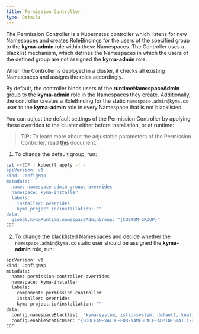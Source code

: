 ```yaml
---
title: Permission Controller
type: Details
---
```


The Permission Controller is a Kubernetes controller which listens for new Namespaces and creates RoleBindings for the users of the specified group to the **kyma-admin** role within these Namespaces. The Controller uses a blacklist mechanism, which defines the Namespaces in which the users of the defined group are not assigned the **kyma-admin** role. 

When the Controller is deployed in a cluster, it checks all existing Namespaces and assigns the roles accordingly.

By default, the controller binds users of the **runtimeNamespaceAdmin** group to the **kyma-admin** role in the Namespaces they create. Additionally, the controller creates a RoleBinding for the static `namespace.admin@kyma.cx` user to the **kyma-admin** role in every Namespace that is not blacklisted.

You can adjust the default settings of the Permission Controller by applying these overrides to the cluster either before installation, or at runtime: 

>**TIP:** To learn more about the adjustable parameters of the Permission Controller, read [this](#configuration-permission-controller-chart) document. 

1. To change the default group, run:

```bash
cat <<EOF | kubectl apply -f -
apiVersion: v1
kind: ConfigMap
metadata:
  name: namespace-admin-groups-overrides
  namespace: kyma-installer
  labels:
    installer: overrides
    kyma-project.io/installation: ""
data:
  global.kymaRuntime.namespaceAdminGroup: "{CUSTOM-GROUP}"
EOF
```

2. To change the blacklisted Namespaces and decide whether the `namespace.admin@kyma.cx` static user should be assigned the **kyma-admin** role, run: 

```bash
apiVersion: v1
kind: ConfigMap
metadata:
  name: permission-controller-overrides
  namespace: kyma-installer
  labels:
    component: permission-controller
    installer: overrides
    kyma-project.io/installation: ""
data:
  config.namespaceBlacklist: "kyma-system, istio-system, default, knative-eventing, knative-serving, kube-node-lease, kube-public, kube-system, kyma-installer, kyma-integration, natss, tekton-pipelines, {USER-DEFINED-NAMESPACE-1}, {USER-DEFINED-NAMESPACE-2}"
  config.enableStaticUser: "{BOOLEAN-VALUE-FOR-NAMESPACE-ADMIN-STATIC-USER}"
EOF
```
